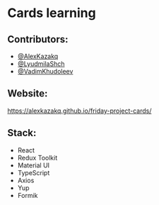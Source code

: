 # Cards learning

## Contributors:

- [@AlexKazakq](https://github.com/AlexKazakq)
- [@LyudmilaShch](https://github.com/LyudmilaShch)
- [@VadimKhudoleev](https://github.com/VadimKhudoleev)

## Website: 

https://alexkazakq.github.io/friday-project-cards/

## Stack: 
- React
- Redux Toolkit
- Material UI 
- TypeScript 
- Axios
- Yup 
- Formik 
